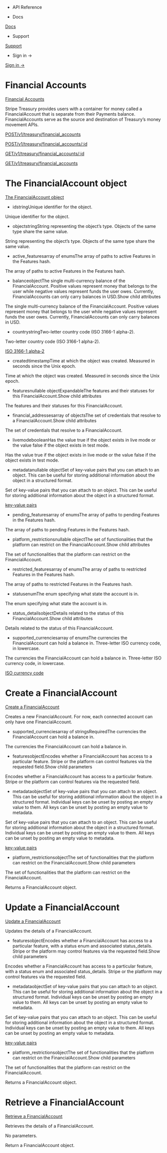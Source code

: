 - API Reference

- Docs

[Docs](/)

- Support

[Support](https://support.stripe.com)

- Sign in →

[Sign in →](https://dashboard.stripe.com/login)

# Financial Accounts

[Financial Accounts](/api/treasury/financial_accounts)

Stripe Treasury provides users with a container for money called a FinancialAccount that is separate from their Payments balance. FinancialAccounts serve as the source and destination of Treasury’s money movement APIs.

[POST/v1/treasury/financial_accounts](/api/treasury/financial_accounts/create)

[POST/v1/treasury/financial_accounts/:id](/api/treasury/financial_accounts/update)

[GET/v1/treasury/financial_accounts/:id](/api/treasury/financial_accounts/retrieve)

[GET/v1/treasury/financial_accounts](/api/treasury/financial_accounts/list)

# The FinancialAccount object

[The FinancialAccount object](/api/treasury/financial_accounts/object)

- idstringUnique identifier for the object.

Unique identifier for the object.

- objectstringString representing the object’s type. Objects of the same type share the same value.

String representing the object’s type. Objects of the same type share the same value.

- active_featuresarray of enumsThe array of paths to active Features in the Features hash.

The array of paths to active Features in the Features hash.

- balanceobjectThe single multi-currency balance of the FinancialAccount. Positive values represent money that belongs to the user while negative values represent funds the user owes. Currently, FinancialAccounts can only carry balances in USD.Show child attributes

The single multi-currency balance of the FinancialAccount. Positive values represent money that belongs to the user while negative values represent funds the user owes. Currently, FinancialAccounts can only carry balances in USD.

- countrystringTwo-letter country code (ISO 3166-1 alpha-2).

Two-letter country code (ISO 3166-1 alpha-2).

[ISO 3166-1 alpha-2](https://en.wikipedia.org/wiki/ISO_3166-1_alpha-2)

- createdtimestampTime at which the object was created. Measured in seconds since the Unix epoch.

Time at which the object was created. Measured in seconds since the Unix epoch.

- featuresnullable objectExpandableThe features and their statuses for this FinancialAccount.Show child attributes

The features and their statuses for this FinancialAccount.

- financial_addressesarray of objectsThe set of credentials that resolve to a FinancialAccount.Show child attributes

The set of credentials that resolve to a FinancialAccount.

- livemodebooleanHas the value true if the object exists in live mode or the value false if the object exists in test mode.

Has the value true if the object exists in live mode or the value false if the object exists in test mode.

- metadatanullable objectSet of key-value pairs that you can attach to an object. This can be useful for storing additional information about the object in a structured format.

Set of key-value pairs that you can attach to an object. This can be useful for storing additional information about the object in a structured format.

[key-value pairs](/api/metadata)

- pending_featuresarray of enumsThe array of paths to pending Features in the Features hash.

The array of paths to pending Features in the Features hash.

- platform_restrictionsnullable objectThe set of functionalities that the platform can restrict on the FinancialAccount.Show child attributes

The set of functionalities that the platform can restrict on the FinancialAccount.

- restricted_featuresarray of enumsThe array of paths to restricted Features in the Features hash.

The array of paths to restricted Features in the Features hash.

- statusenumThe enum specifying what state the account is in.

The enum specifying what state the account is in.

- status_detailsobjectDetails related to the status of this FinancialAccount.Show child attributes

Details related to the status of this FinancialAccount.

- supported_currenciesarray of enumsThe currencies the FinancialAccount can hold a balance in. Three-letter ISO currency code, in lowercase.

The currencies the FinancialAccount can hold a balance in. Three-letter ISO currency code, in lowercase.

[ISO currency code](https://www.iso.org/iso-4217-currency-codes.html)

# Create a FinancialAccount

[Create a FinancialAccount](/api/treasury/financial_accounts/create)

Creates a new FinancialAccount. For now, each connected account can only have one FinancialAccount.

- supported_currenciesarray of stringsRequiredThe currencies the FinancialAccount can hold a balance in.

The currencies the FinancialAccount can hold a balance in.

- featuresobjectEncodes whether a FinancialAccount has access to a particular feature. Stripe or the platform can control features via the requested field.Show child parameters

Encodes whether a FinancialAccount has access to a particular feature. Stripe or the platform can control features via the requested field.

- metadataobjectSet of key-value pairs that you can attach to an object. This can be useful for storing additional information about the object in a structured format. Individual keys can be unset by posting an empty value to them. All keys can be unset by posting an empty value to metadata.

Set of key-value pairs that you can attach to an object. This can be useful for storing additional information about the object in a structured format. Individual keys can be unset by posting an empty value to them. All keys can be unset by posting an empty value to metadata.

[key-value pairs](/api/metadata)

- platform_restrictionsobjectThe set of functionalities that the platform can restrict on the FinancialAccount.Show child parameters

The set of functionalities that the platform can restrict on the FinancialAccount.

Returns a FinancialAccount object.

# Update a FinancialAccount

[Update a FinancialAccount](/api/treasury/financial_accounts/update)

Updates the details of a FinancialAccount.

- featuresobjectEncodes whether a FinancialAccount has access to a particular feature, with a status enum and associated status_details. Stripe or the platform may control features via the requested field.Show child parameters

Encodes whether a FinancialAccount has access to a particular feature, with a status enum and associated status_details. Stripe or the platform may control features via the requested field.

- metadataobjectSet of key-value pairs that you can attach to an object. This can be useful for storing additional information about the object in a structured format. Individual keys can be unset by posting an empty value to them. All keys can be unset by posting an empty value to metadata.

Set of key-value pairs that you can attach to an object. This can be useful for storing additional information about the object in a structured format. Individual keys can be unset by posting an empty value to them. All keys can be unset by posting an empty value to metadata.

[key-value pairs](/api/metadata)

- platform_restrictionsobjectThe set of functionalities that the platform can restrict on the FinancialAccount.Show child parameters

The set of functionalities that the platform can restrict on the FinancialAccount.

Returns a FinancialAccount object.

# Retrieve a FinancialAccount

[Retrieve a FinancialAccount](/api/treasury/financial_accounts/retrieve)

Retrieves the details of a FinancialAccount.

No parameters.

Return a FinancialAccount object.
